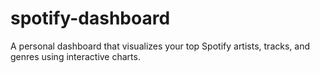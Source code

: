 # spotify-dashboard
A personal dashboard that visualizes your top Spotify artists, tracks, and genres using interactive charts.
